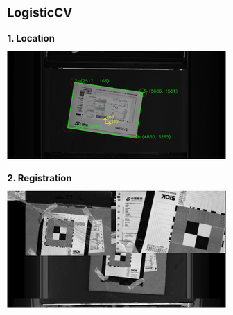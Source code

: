 # LogisticCV
## 1. Location

![location](assets/location.png)

## 2. Registration

![registration](assets/registration.png)

